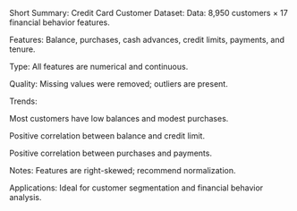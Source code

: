 Short Summary: Credit Card Customer Dataset:
Data: 8,950 customers × 17 financial behavior features.

Features: Balance, purchases, cash advances, credit limits, payments, and tenure.

Type: All features are numerical and continuous.

Quality: Missing values were removed; outliers are present.

Trends:

Most customers have low balances and modest purchases.

Positive correlation between balance and credit limit.

Positive correlation between purchases and payments.

Notes: Features are right-skewed; recommend normalization.

Applications: Ideal for customer segmentation and financial behavior analysis.
